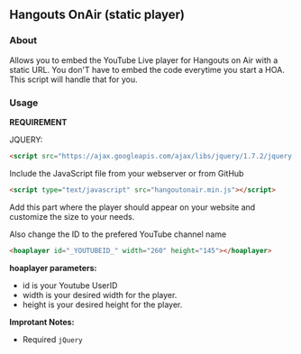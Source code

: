 ## Hangouts OnAir (static player)

### About
Allows you to embed the YouTube Live player for Hangouts on Air with a static URL. You don'T have to embed the code everytime you start a HOA. This script will handle that for you.

### Usage
**REQUIREMENT**

JQUERY:
```html 
<script src="https://ajax.googleapis.com/ajax/libs/jquery/1.7.2/jquery.min.js"></script>
```


Include the JavaScript file from your webserver or from GitHub

```html
<script type="text/javascript" src="hangoutonair.min.js"></script>
```

Add this part where the player should appear on your website and customize the size to your needs.

Also change the ID to the prefered YouTube channel name

```html
<hoaplayer id="_YOUTUBEID_" width="260" height="145"></hoaplayer>
```

**hoaplayer parameters:**
- id is your Youtube UserID
- width is your desired width for the player.
- height is your desired height for the player.

**Improtant Notes:**
 - Required ```jQuery```